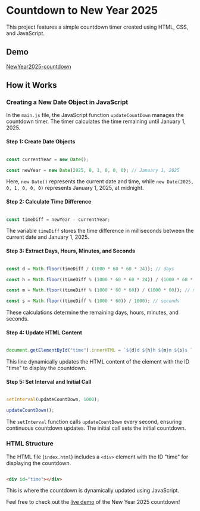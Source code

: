 # Countdown to New Year 2025

This project features a simple countdown timer created using HTML, CSS, and JavaScript.

## Demo

[NewYear2025-countdown](https://jasserba.github.io/NewYear2025-countdown/)

## How it Works

### Creating a New Date Object in JavaScript

In the `main.js` file, the JavaScript function `updateCountDown` manages the countdown timer. The timer calculates the time remaining until January 1, 2025.

#### Step 1: Create Date Objects

```javascript

const currentYear = new Date();

const newYear = new Date(2025, 0, 1, 0, 0, 0); // January 1, 2025

```

Here, `new Date()` represents the current date and time, while `new Date(2025, 0, 1, 0, 0, 0)` represents January 1, 2025, at midnight.

#### Step 2: Calculate Time Difference

```javascript

const timeDiff = newYear - currentYear;

```

The variable `timeDiff` stores the time difference in milliseconds between the current date and January 1, 2025.

#### Step 3: Extract Days, Hours, Minutes, and Seconds

```javascript

const d = Math.floor(timeDiff / (1000 * 60 * 60 * 24)); // days

const h = Math.floor((timeDiff % (1000 * 60 * 60 * 24)) / (1000 * 60 * 60)); // hours

const m = Math.floor((timeDiff % (1000 * 60 * 60)) / (1000 * 60)); // minutes

const s = Math.floor((timeDiff % (1000 * 60)) / 1000); // seconds

```

These calculations determine the remaining days, hours, minutes, and seconds.

#### Step 4: Update HTML Content

```javascript

document.getElementById("time").innerHTML = `${d}d ${h}h ${m}m ${s}s `;

```

This line dynamically updates the HTML content of the element with the ID "time" to display the countdown.

#### Step 5: Set Interval and Initial Call

```javascript

setInterval(updateCountDown, 1000);

updateCountDown();

```

The `setInterval` function calls `updateCountDown` every second, ensuring continuous countdown updates. The initial call sets the initial countdown.

### HTML Structure

The HTML file (`index.html`) includes a `<div>` element with the ID "time" for displaying the countdown.

```html

<div id="time"></div>

```

This is where the countdown is dynamically updated using JavaScript.

Feel free to check out the [live demo](https://jasserba.github.io/NewYear2025-countdown/) of the New Year 2025 countdown!